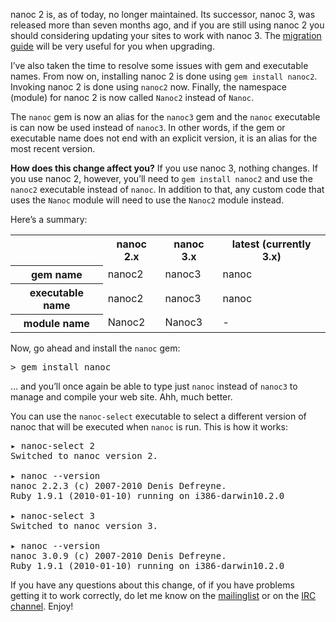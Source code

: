 nanoc 2 is, as of today, no longer maintained. Its successor, nanoc 3, was released more than seven months ago, and if you are still using nanoc 2 you should considering updating your sites to work with nanoc 3. The [migration guide](/docs/9-migrating-to-30/) will be very useful for you when upgrading.

I’ve also taken the time to resolve some issues with gem and executable names. From now on, installing nanoc 2 is done using `gem install nanoc2`. Invoking nanoc 2 is done using `nanoc2` now. Finally, the namespace (module) for nanoc 2 is now called `Nanoc2` instead of `Nanoc`.

The `nanoc` gem is now an alias for the `nanoc3` gem and the `nanoc` executable is can now be used instead of `nanoc3`. In other words, if the gem or executable name does not end with an explicit version, it is an alias for the most recent version.

**How does this change affect you?** If you use nanoc 3, nothing changes. If you use nanoc 2, however, you’ll need to `gem install nanoc2` and use the `nanoc2` executable instead of `nanoc`. In addition to that, any custom code that uses the `Nanoc` module will need to use the `Nanoc2` module instead.

Here’s a summary:

<table>
	<tr class="head">
		<th></th>
		<th>nanoc 2.x</th>
		<th>nanoc 3.x</th>
		<th>latest (currently 3.x)</th>
	</tr>
	<tr class="first">
		<th class="row">gem name</th>
		<td>nanoc2</td>
		<td>nanoc3</td>
		<td>nanoc</td>
	</tr>
	<tr>
		<th class="row">executable name</th>
		<td>nanoc2</td>
		<td>nanoc3</td>
		<td>nanoc</td>
	</tr>
	<tr class="last">
		<th class="row">module name</th>
		<td>Nanoc2</td>
		<td>Nanoc3</td>
		<td>-</td>
	</tr>
</table>

Now, go ahead and install the `nanoc` gem:

<pre><span class="prompt">></span> <kbd>gem install nanoc</kbd></pre>

… and you’ll once again be able to type just `nanoc` instead of `nanoc3` to manage and compile your web site. Ahh, much better.

You can use the `nanoc-select` executable to select a different version of nanoc that will be executed when `nanoc` is run. This is how it works:

<pre>
▸ <kbd>nanoc-select 2</kbd>
Switched to nanoc version 2.

▸ <kbd>nanoc --version</kbd>
nanoc 2.2.3 (c) 2007-2010 Denis Defreyne.
Ruby 1.9.1 (2010-01-10) running on i386-darwin10.2.0

▸ <kbd>nanoc-select 3</kbd>
Switched to nanoc version 3.

▸ <kbd>nanoc --version</kbd>
nanoc 3.0.9 (c) 2007-2010 Denis Defreyne.
Ruby 1.9.1 (2010-01-10) running on i386-darwin10.2.0
</pre>

If you have any questions about this change, of if you have problems getting it to work correctly, do let me know on the [mailinglist](http://groups.google.com/group/nanoc/) or on the [IRC channel](irc://chat.freenode.net/#nanoc"). Enjoy!

